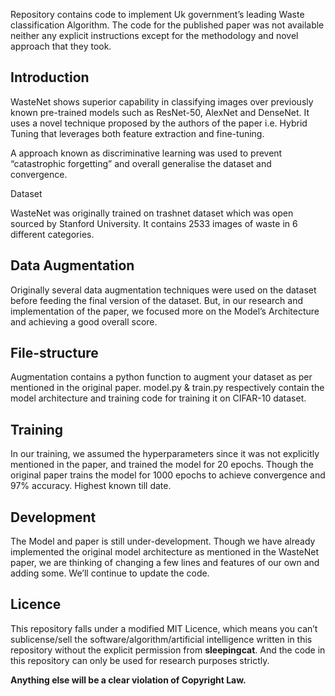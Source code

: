 Repository contains code to implement Uk government’s leading Waste classification Algorithm. The code for the published paper was not available neither any explicit instructions except for the methodology and novel approach that they took. 

## Introduction


WasteNet shows superior capability in classifying images over previously known pre-trained models such as ResNet-50, AlexNet and DenseNet. It uses a novel technique proposed by the authors of the paper i.e. Hybrid Tuning that leverages both feature extraction and fine-tuning. 

A approach known as discriminative learning was used to prevent “catastrophic forgetting” and overall generalise the dataset and convergence. 

Dataset

WasteNet was originally trained on trashnet dataset which was open sourced by Stanford University. It contains 2533 images of waste in 6 different categories. 

## Data Augmentation


Originally several data augmentation techniques were used on the dataset before feeding the final version of the dataset. But, in our research and implementation of the paper, we focused more on the Model’s Architecture and achieving a good overall score. 

## File-structure
Augmentation contains a python function to augment your dataset as per mentioned in the original paper. model.py & train.py respectively contain the model architecture and training code for training it on CIFAR-10 dataset. 

## Training

In our training, we assumed the hyperparameters since it was not explicitly mentioned in the paper, and trained the model for 20 epochs. Though the original paper trains the model for 1000 epochs to achieve convergence and 97% accuracy. Highest known till date. 

## Development

The Model and paper is still under-development. Though we have already implemented the original model architecture as mentioned in the WasteNet paper, we are thinking of changing a few lines and features of our own and adding some. We’ll continue to update the code. 

## Licence

This repository falls under a modified MIT Licence, which means you can’t sublicense/sell the software/algorithm/artificial intelligence written in this repository without the explicit permission from **sleepingcat**. And the code in this repository can only be used for research purposes strictly. 

**Anything else will be a clear violation of Copyright Law.**
